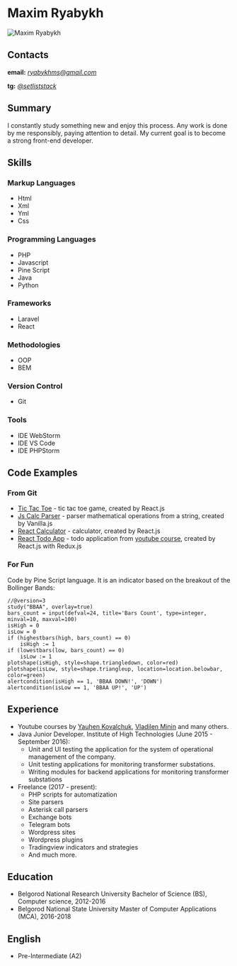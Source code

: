 # Maxim Ryabykh

![Maxim Ryabykh](https://avatars2.githubusercontent.com/u/17301466?s=460&u=4a6f5796c53fb2f519189a0a9eecc2884e8e0f9d&v=4)

## Contacts

**email:** [_ryabykhms@gmail.com_](mailto:ryabykhms@gmail.com)

**tg:** [_@setliststack_](tg://resolve?domain=setliststack)

## Summary

I constantly study something new and enjoy this process. Any work is done by me responsibly, paying attention to detail. My current goal is to become a strong front-end developer.

## Skills

### Markup Languages

- Html
- Xml
- Yml
- Css

### Programming Languages

- PHP
- Javascript
- Pine Script
- Java
- Python

### Frameworks

- Laravel
- React

### Methodologies

- OOP
- BEM

### Version Control

- Git

### Tools

- IDE WebStorm
- IDE VS Code
- IDE PHPStorm

## Code Examples

### From Git

- [Tic Tac Toe](https://github.com/ryabykhms/tic-tac-toe) - tic tac toe game, created by React.js
- [Js Calc Parser](https://github.com/ryabykhms/js-calc-parser) - parser mathematical operations from a string, created by Vanilla.js
- [React Calculator](https://github.com/ryabykhms/react-calc) - calculator, created by React.js
- [React Todo App](https://github.com/ryabykhms/react-todo-app) - todo application from [youtube course](https://www.youtube.com/watch?v=2vujABNBFAY&list=PLNkWIWHIRwME_Gv2vlWAR6TfeSXylYfw4), created by React.js with Redux.js

### For Fun

Code by Pine Script language. It is an indicator based on the breakout of the Bollinger Bands:

```
//@version=3
study("BBAA", overlay=true)
bars_count = input(defval=24, title='Bars Count', type=integer, minval=10, maxval=100)
isHigh = 0
isLow = 0
if (highestbars(high, bars_count) == 0)
    isHigh := 1
if (lowestbars(low, bars_count) == 0)
    isLow := 1
plotshape(isHigh, style=shape.triangledown, color=red)
plotshape(isLow, style=shape.triangleup, location=location.belowbar, color=green)
alertcondition(isHigh == 1, 'BBAA DOWN!', 'DOWN')
alertcondition(isLow == 1, 'BBAA UP!', 'UP')
```

## Experience

- Youtube courses by [Yauhen Kovalchuk](https://www.youtube.com/channel/UCE9ODjNIkOHrnSdkYWLfYhg), [Vladilen Minin](https://www.youtube.com/channel/UCg8ss4xW9jASrqWGP30jXiw) and many others.
- Java Junior Developer. Institute of High Technologies (June 2015 - September 2016):
  - Unit and UI testing the application for the system of operational management of the company.
  - Unit testing applications for monitoring transformer substations.
  - Writing modules for backend applications for monitoring transformer substations
- Freelance (2017 - present):
  - PHP scripts for automatization
  - Site parsers
  - Asterisk call parsers
  - Exchange bots
  - Telegram bots
  - Wordpress sites
  - Wordpress plugins
  - Tradingview indicators and strategies
  - And much more.

## Education

- Belgorod National Research University Bachelor of Science (BS), Computer science, 2012-2016
- Belgorod National State University Master of Computer Applications (MCA), 2016-2018

## English

- Pre-Intermediate (A2)
